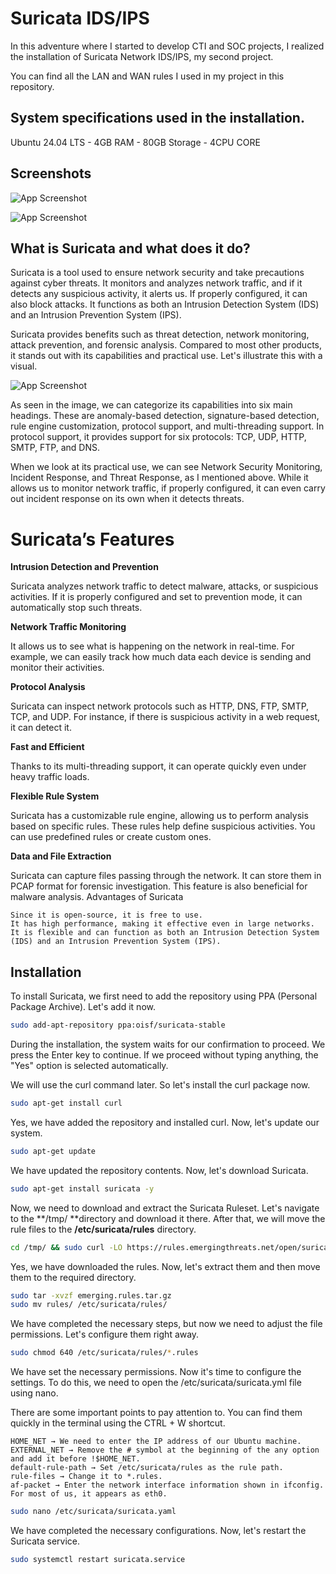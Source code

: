 
# Suricata IDS/IPS

In this adventure where I started to develop CTI and SOC projects, I realized the installation of Suricata Network IDS/IPS, my second project.

You can find all the LAN and WAN rules I used in my project in this repository.

## System specifications used in the installation.

Ubuntu 24.04 LTS - 4GB RAM - 80GB Storage - 4CPU CORE

## Screenshots

![App Screenshot]()

![App Screenshot]()

## What is Suricata and what does it do?

Suricata is a tool used to ensure network security and take precautions against cyber threats. It monitors and analyzes network traffic, and if it detects any suspicious activity, it alerts us. If properly configured, it can also block attacks. It functions as both an Intrusion Detection System (IDS) and an Intrusion Prevention System (IPS).

Suricata provides benefits such as threat detection, network monitoring, attack prevention, and forensic analysis. Compared to most other products, it stands out with its capabilities and practical use. Let's illustrate this with a visual.

![App Screenshot](https://i.imgur.com/etdCbxE.png)

As seen in the image, we can categorize its capabilities into six main headings. These are anomaly-based detection, signature-based detection, rule engine customization, protocol support, and multi-threading support. In protocol support, it provides support for six protocols: TCP, UDP, HTTP, SMTP, FTP, and DNS.

When we look at its practical use, we can see Network Security Monitoring, Incident Response, and Threat Response, as I mentioned above. While it allows us to monitor network traffic, if properly configured, it can even carry out incident response on its own when it detects threats.

# Suricata’s Features


**Intrusion Detection and Prevention**

Suricata analyzes network traffic to detect malware, attacks, or suspicious activities. If it is properly configured and set to prevention mode, it can automatically stop such threats.


**Network Traffic Monitoring**

It allows us to see what is happening on the network in real-time. For example, we can easily track how much data each device is sending and monitor their activities.


**Protocol Analysis**

Suricata can inspect network protocols such as HTTP, DNS, FTP, SMTP, TCP, and UDP. For instance, if there is suspicious activity in a web request, it can detect it.


**Fast and Efficient**

Thanks to its multi-threading support, it can operate quickly even under heavy traffic loads.


**Flexible Rule System**

Suricata has a customizable rule engine, allowing us to perform analysis based on specific rules. These rules help define suspicious activities. You can use predefined rules or create custom ones.


**Data and File Extraction**

Suricata can capture files passing through the network. It can store them in PCAP format for forensic investigation. This feature is also beneficial for malware analysis.
Advantages of Suricata

    Since it is open-source, it is free to use.
    It has high performance, making it effective even in large networks.
    It is flexible and can function as both an Intrusion Detection System (IDS) and an Intrusion Prevention System (IPS).

## Installation

To install Suricata, we first need to add the repository using PPA (Personal Package Archive). Let's add it now.

```bash
sudo add-apt-repository ppa:oisf/suricata-stable
```

During the installation, the system waits for our confirmation to proceed. We press the Enter key to continue. If we proceed without typing anything, the "Yes" option is selected automatically.

We will use the curl command later. So let's install the curl package now.

```bash
sudo apt-get install curl
```

Yes, we have added the repository and installed curl. Now, let's update our system.

```bash
sudo apt-get update
```

We have updated the repository contents. Now, let's download Suricata.

```bash
sudo apt-get install suricata -y
```

Now, we need to download and extract the Suricata Ruleset. Let's navigate to the **/tmp/ **directory and download it there. After that, we will move the rule files to the **/etc/suricata/rules** directory.

```bash
cd /tmp/ && sudo curl -LO https://rules.emergingthreats.net/open/suricata-6.0.8/emerging.rules.tar.gz
```

Yes, we have downloaded the rules. Now, let's extract them and then move them to the required directory.

```bash
sudo tar -xvzf emerging.rules.tar.gz
sudo mv rules/ /etc/suricata/rules/
```

We have completed the necessary steps, but now we need to adjust the file permissions. Let's configure them right away.

```bash
sudo chmod 640 /etc/suricata/rules/*.rules
```

We have set the necessary permissions. Now it's time to configure the settings. To do this, we need to open the /etc/suricata/suricata.yml file using nano.

There are some important points to pay attention to. You can find them quickly in the terminal using the CTRL + W shortcut.



    HOME_NET → We need to enter the IP address of our Ubuntu machine.
    EXTERNAL_NET → Remove the # symbol at the beginning of the any option and add it before !$HOME_NET.
    default-rule-path → Set /etc/suricata/rules as the rule path.
    rule-files → Change it to *.rules.
    af-packet → Enter the network interface information shown in ifconfig. For most of us, it appears as eth0.

```bash
sudo nano /etc/suricata/suricata.yaml
```

We have completed the necessary configurations. Now, let's restart the Suricata service.

```bash
sudo systemctl restart suricata.service
```